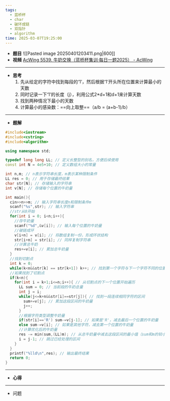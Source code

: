 ```yaml
---
tags:
  - 蓝桥杯
  - char
  - 破环成链
  - 双指针
  - algorithm
time: 2025-03-07T19:25:00
---
```

- **题目**
	![[Pasted image 20250401203411.png|600]]
- **视频**
	[AcWing 5539. 牛奶交换（蓝桥杯集训·每日一题2025） - AcWing](https://www.acwing.com/video/5550/)
---
- **思考**
	1. 先从给定的字符中找到每段的‘1’，然后根据‘1’开头所在位置来计算最小的天数
	2. 同时记录一下‘1’的长度（j），利用公式2\*d+1和d+1来计算天数 
	3. 找到两种情况下最小的天数 
	4. 计算最小的感染数：==向上取整==（a/b = (a+b-1)/b）
---
- **题解**
```C++
#include<iostream>
#include<cstring>
#include<algorithm>

using namespace std;

typedef long long LL; // 定义长整型的别名，方便后续使用
const int N = 4e5+10; // 定义数组大小的常量

int n,m; // n表示字符串长度，m表示某种限制条件
LL res = 0; // 用于存储最终结果
char str[N]; // 存储输入的字符串
int v[N]; // 存储每个位置的牛奶量

int main(){
  cin>>n>>m; // 输入字符串长度n和限制条件m
  scanf("%s",str); // 输入字符串
  //str从0开始
  for(int i = 0; i<n;i++){
  	//存牛奶量
    scanf("%d",&v[i]); // 输入每个位置的牛奶量
    //破链成环
    v[i+n] = v[i]; // 将数组复制一份，形成环状结构
    str[i+n] = str[i]; // 同样复制字符串
    //计算总牛奶
    res+=v[i]; // 累加总牛奶量
  }
  //找到切割点
  int k = 0;
  while(k<n&&str[k] == str[k+1]) k++; // 找到第一个字符与下一个字符不同的位置，作为切割点
  //如果找到了切割点
  if(k<n){
    for(int i = k+1;i<=n;i++){ // 从切割点的下一个位置开始遍历
      LL sum = 0; // 当前段的牛奶总量
      int j = i;
      while(j<=k+n&&str[i]==str[j]){ // 找到一段连续相同字符的区间
        sum+=v[j]; // 累加这段区间的牛奶量
        j++;
      }
      //根据字符类型调整牛奶量
      if(str[i]=='R') sum-=v[j-1]; // 如果是'R'，减去最后一个位置的牛奶量
      else sum-=v[i]; // 如果是其他字符，减去第一个位置的牛奶量
      //计算优化后的牛奶量
      res -= min(sum,(LL)m); // 从总牛奶量中减去这段区间的最小值（sum和m的较小值）
      i = j-1; // 跳过已经处理的区间
    }
  }
  printf("%lld\n",res); // 输出最终结果
  return 0;
}
```
---
- **心得**
	
---
- 问题 
	